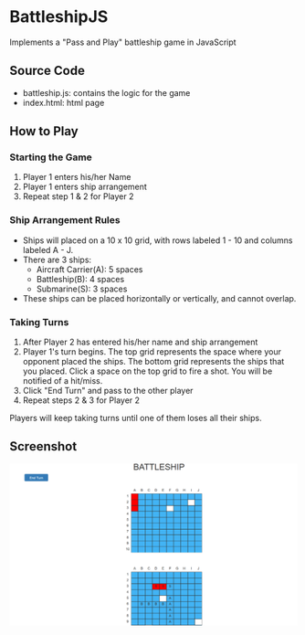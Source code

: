 # BattleshipJS
Implements a "Pass and Play" battleship game in JavaScript  
## Source Code  
* battleship.js: contains the logic for the game  
* index.html: html page  
## How to Play  
### Starting the Game
1. Player 1 enters his/her Name  
2. Player 1 enters ship arrangement  
3. Repeat step 1 & 2 for Player 2
### Ship Arrangement Rules  
* Ships will placed on a 10 x 10 grid, with rows labeled 1 - 10 and columns labeled A - J.  
* There are 3 ships:  
  * Aircraft Carrier(A): 5 spaces  
  * Battleship(B): 4 spaces  
  * Submarine(S): 3 spaces  
* These ships can be placed horizontally or vertically, and cannot overlap.  
### Taking Turns  
1. After Player 2 has entered his/her name and ship arrangement   
2. Player 1's turn begins. The top grid represents the space where your opponent placed the ships. The bottom grid represents the ships that you placed. Click a space on the top grid to fire a shot. You will be notified of a hit/miss.  
3. Click "End Turn" and pass to the other player  
4. Repeat steps 2 & 3 for Player 2  

Players will keep taking turns until one of them loses all their ships.  
## Screenshot  
![alt text](screenshot.png "battleship_screenshot")  
